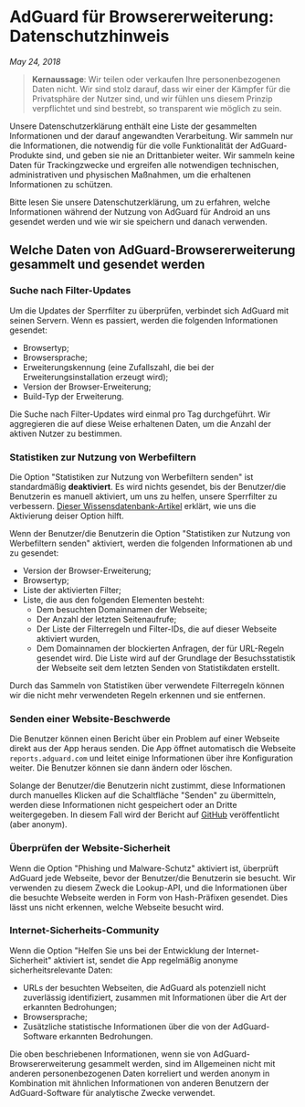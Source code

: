 # AdGuard für Browsererweiterung: Datenschutzhinweis
*May 24, 2018*

> **Kernaussage**: Wir teilen oder verkaufen Ihre personenbezogenen Daten nicht. Wir sind stolz darauf, dass wir einer der Kämpfer für die Privatsphäre der Nutzer sind, und wir fühlen uns diesem Prinzip verpflichtet und sind bestrebt, so transparent wie möglich zu sein.

Unsere Datenschutzerklärung enthält eine Liste der gesammelten Informationen und der darauf angewandten Verarbeitung. Wir sammeln nur die Informationen, die notwendig für die volle Funktionalität der AdGuard-Produkte sind, und geben sie nie an Drittanbieter weiter. Wir sammeln keine Daten für Trackingzwecke und ergreifen alle notwendigen technischen, administrativen und physischen Maßnahmen, um die erhaltenen Informationen zu schützen. 

Bitte lesen Sie unsere Datenschutzerklärung, um zu erfahren, welche Informationen während der Nutzung von AdGuard für Android an uns gesendet werden und wie wir sie speichern und danach verwenden.

## Welche Daten von AdGuard-Browsererweiterung gesammelt und gesendet werden

###  Suche nach Filter-Updates

Um die Updates der Sperrfilter zu überprüfen, verbindet sich AdGuard mit seinen Servern. Wenn es passiert, werden die folgenden Informationen gesendet: 

* Browsertyp;
* Browsersprache;
* Erweiterungskennung (eine Zufallszahl, die bei der Erweiterungsinstallation erzeugt wird);
* Version der Browser-Erweiterung;
* Build-Typ der Erweiterung.

Die Suche nach Filter-Updates wird einmal pro Tag durchgeführt. Wir aggregieren die auf diese Weise erhaltenen Daten, um die Anzahl der aktiven Nutzer zu bestimmen.

### Statistiken zur Nutzung von Werbefiltern

Die Option "Statistiken zur Nutzung von Werbefiltern senden" ist standardmäßig **deaktiviert**. Es wird nichts gesendet, bis der Benutzer/die Benutzerin es manuell aktiviert, um uns zu helfen, unsere Sperrfilter zu verbessern. [Dieser Wissensdatenbank-Artikel](https://kb.adguard.com/general/filter-rules-statistics) erklärt, wie uns die Aktivierung deiser Option hilft. 

Wenn der Benutzer/die Benutzerin die Option "Statistiken zur Nutzung von Werbefiltern senden" aktiviert, werden die folgenden Informationen ab und zu gesendet:

* Version der Browser-Erweiterung;
* Browsertyp;
* Liste der aktivierten Filter;
* Liste, die aus den folgenden Elementen besteht:
  * Dem besuchten Domainnamen der Webseite;
  * Der Anzahl der letzten Seitenaufrufe;
  * Der Liste der Filterregeln und Filter-IDs, die auf dieser Webseite aktiviert wurden,
  * Dem Domainnamen der blockierten Anfragen, der für URL-Regeln gesendet wird. Die Liste wird auf der Grundlage der Besuchsstatistik der Webseite seit dem letzten Senden von Statistikdaten erstellt.
 
Durch das Sammeln von Statistiken über verwendete Filterregeln können wir die nicht mehr verwendeten Regeln erkennen und sie entfernen.

### Senden einer Website-Beschwerde

Die Benutzer können einen Bericht über ein Problem auf einer Webseite direkt aus der App heraus senden. Die App öffnet automatisch die Webseite `reports.adguard.com` und leitet einige Informationen über ihre Konfiguration weiter. Die Benutzer können sie dann ändern oder löschen.

Solange der Benutzer/die Benutzerin nicht zustimmt, diese Informationen durch manuelles Klicken auf die Schaltfläche "Senden" zu übermitteln, werden diese Informationen nicht gespeichert oder an Dritte weitergegeben. In diesem Fall wird der Bericht auf [GitHub](https://github.com/adguardteam/adguardfilters/issues) veröffentlicht (aber anonym).
 
### Überprüfen der Website-Sicherheit 

Wenn die Option "Phishing und Malware-Schutz" aktiviert ist, überprüft AdGuard jede Webseite, bevor der Benutzer/die Benutzerin sie besucht. Wir verwenden zu diesem Zweck die Lookup-API, und die Informationen über die besuchte Webseite werden in Form von Hash-Präfixen gesendet. Dies lässt uns nicht erkennen, welche Webseite besucht wird.

### Internet-Sicherheits-Community

Wenn die Option "Helfen Sie uns bei der Entwicklung der Internet-Sicherheit" aktiviert ist, sendet die App regelmäßig anonyme sicherheitsrelevante Daten:

* URLs der besuchten Webseiten, die AdGuard als potenziell nicht zuverlässig identifiziert, zusammen mit Informationen über die Art der erkannten Bedrohungen;
* Browsersprache;
* Zusätzliche statistische Informationen über die von der AdGuard-Software erkannten Bedrohungen.

Die oben beschriebenen Informationen, wenn sie von AdGuard-Browsererweiterung gesammelt werden, sind im Allgemeinen nicht mit anderen personenbezogenen Daten korreliert und werden anonym in Kombination mit ähnlichen Informationen von anderen Benutzern der AdGuard-Software für analytische Zwecke verwendet.
